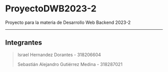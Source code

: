 # ProyectoDWB2023-2
Proyecto para la materia de Desarrollo Web Backend 2023-2

---
## Integrantes
> Israel Hernandez Dorantes - 318206604
> 
> Sebastián Alejandro Gutiérrez Medina - 318287021
